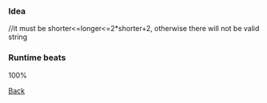 ### Idea
//it must be shorter<=longer<=2*shorter+2, otherwise there will not be valid string

### Runtime beats
100%

[Back](readme.md)